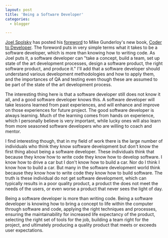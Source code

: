 ```yaml
---
layout: post
title: 'Being a Software Developer'
categories:
  - blogger

---
```


[Joel Spolsky](http://www.joelonsoftware.com/) has posted his [foreword](http://www.joelonsoftware.com/articles/CoderToDeveloper.html) to Mike Gunderloy's new book, [Coder to Developer](http://www.amazon.com/exec/obidos/tg/detail/-/078214327X/ref=ase_whitepeaksoft-20/002-0173335-5722445?v=glance&amp;s=books).  The foreword puts in very simple terms what it takes to be a software developer, which is more than knowing how to writing code.  As Joel puts it, a software developer can "take a concept, build a team, set up state of the art development processes, design a software product, the right software product, and produce it."  I'll add that a software developer should understand various development methodologies and how to apply them, and the importances of QA and testing even though these are assumed to be part of the state of the art development process.

The interesting thing here is that a software developer still does not know it all, and a good software developer knows this.  A software developer will take lessons learned from past experiences,  and will enhance and improve on those experiences for future project.  The good software developer is always learning.  Much of the learning comes from hands on experience, which I personally believe is very important, while lucky ones will also learn from more seasoned software developers who are willing to coach and mentor.

I find interesting though, that in my field of work there is the large number of individuals who think they know software development but don't know the first thing about being a software developer.  These individuals think that because they know how to write code they know how to develop software.  I know how to drive a car but I don't know how to build a car.  Nor do I think I know how to build a car.  But many in the software development world think because they know how to write code they know how to build software.  The truth is these individual do not get software development, which can typically results in a poor quality product, a product the does not meet the needs of the users, or even worse a product that never sees the light of day.

Being a software developer is more than writing code.  Being a software developer is knowing how to bring a concept to life within the computer through software and code, applying the right techniques and processes, ensuring the maintainability for increased life expectancy of the product, selecting the right set of tools for the job, building a team right for the project, and ultimately producing a quality product that meets or exceeds user expectations.
